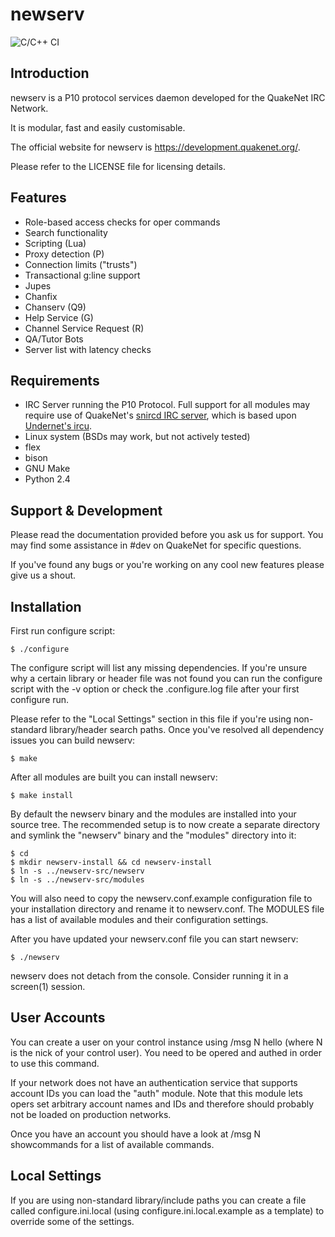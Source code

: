 newserv
=======

![C/C++ CI](https://github.com/quakenet/newserv/workflows/C/C++%20CI/badge.svg)

Introduction
------------

newserv is a P10 protocol services daemon developed for the QuakeNet IRC
Network.

It is modular, fast and easily customisable.

The official website for newserv is https://development.quakenet.org/.

Please refer to the LICENSE file for licensing details.

Features
--------

 * Role-based access checks for oper commands
 * Search functionality
 * Scripting (Lua)
 * Proxy detection (P)
 * Connection limits ("trusts")
 * Transactional g:line support
 * Jupes
 * Chanfix
 * Chanserv (Q9)
 * Help Service (G)
 * Channel Service Request (R)
 * QA/Tutor Bots
 * Server list with latency checks

Requirements
------------

* IRC Server running the P10 Protocol. Full support for all modules may require use of QuakeNet's [snircd IRC server](https://development.quakenet.org), which is based upon [Undernet's ircu](http://coder-com.undernet.org/).
* Linux system (BSDs may work, but not actively tested)
* flex
* bison
* GNU Make
* Python 2.4

Support & Development
---------------------

Please read the documentation provided before you ask us for support. You may
find some assistance in #dev on QuakeNet for specific questions.

If you've found any bugs or you're working on any cool new features please give
us a shout.

Installation
------------

First run configure script:

    $ ./configure

The configure script will list any missing dependencies. If you're unsure why
a certain library or header file was not found you can run the configure script
with the -v option or check the .configure.log file after your first configure
run.

Please refer to the "Local Settings" section in this file if you're using
non-standard library/header search paths. Once you've resolved all dependency
issues you can build newserv:

    $ make

After all modules are built you can install newserv:

    $ make install

By default the newserv binary and the modules are installed into your source
tree. The recommended setup is to now create a separate directory and symlink
the "newserv" binary and the "modules" directory into it:

    $ cd
    $ mkdir newserv-install && cd newserv-install
    $ ln -s ../newserv-src/newserv
    $ ln -s ../newserv-src/modules

You will also need to copy the newserv.conf.example configuration file to your
installation directory and rename it to newserv.conf. The MODULES file has a
list of available modules and their configuration settings.

After you have updated your newserv.conf file you can start newserv:

    $ ./newserv

newserv does not detach from the console. Consider running it in a
screen(1) session.

User Accounts
-------------

You can create a user on your control instance using /msg N hello (where N is
the nick of your control user). You need to be opered and authed in order to
use this command.

If your network does not have an authentication service that supports account
IDs you can load the "auth" module. Note that this module lets opers set
arbitrary account names and IDs and therefore should probably not be loaded on
production networks.

Once you have an account you should have a look at /msg N showcommands for a
list of available commands.

Local Settings
--------------

If you are using non-standard library/include paths you can create a file
called configure.ini.local (using configure.ini.local.example as a template) to
override some of the settings.

